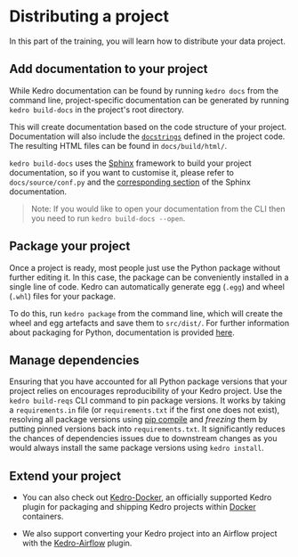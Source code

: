 # Distributing a project

In this part of the training, you will learn how to distribute your data project.

## Add documentation to your project

While Kedro documentation can be found by running `kedro docs` from the command line, project-specific documentation can be generated by running `kedro build-docs` in the project's root directory.

This will create documentation based on the code structure of your project. Documentation will also include the [`docstrings`](https://www.datacamp.com/community/tutorials/docstrings-python) defined in the project code. The resulting HTML files can be found in `docs/build/html/`.

`kedro build-docs` uses the [Sphinx](https://www.sphinx-doc.org) framework to build your project documentation, so if you want to customise it, please refer to `docs/source/conf.py` and the [corresponding section](http://www.sphinx-doc.org/en/master/usage/configuration.html) of the Sphinx documentation.

>Note: If you would like to open your documentation from the CLI then you need to run `kedro build-docs --open`.

## Package your project

Once a project is ready, most people just use the Python package without further editing it. In this case, the package can be conveniently installed in a single line of code. Kedro can automatically generate egg (`.egg`) and wheel (`.whl`) files for your package.

To do this, run `kedro package` from the command line, which will create the wheel and egg artefacts and save them to `src/dist/`. For further information about packaging for Python, documentation is provided [here](https://packaging.python.org/overview/).

## Manage dependencies

Ensuring that you have accounted for all Python package versions that your project relies on encourages reproducibility of your Kedro project. Use the `kedro build-reqs` CLI command to pin package versions. It works by taking a `requirements.in` file (or `requirements.txt` if the first one does not exist), resolving all package versions using [pip compile](https://github.com/jazzband/pip-tools#example-usage-for-pip-compile) and _freezing_ them by putting pinned versions back into `requirements.txt`. It significantly reduces the chances of dependencies issues due to downstream changes as you would always install the same package versions using `kedro install`.

## Extend your project

- You can also check out [Kedro-Docker](https://github.com/quantumblacklabs/kedro-docker), an officially supported Kedro plugin for packaging and shipping Kedro projects within [Docker](https://www.docker.com/) containers.

- We also support converting your Kedro project into an Airflow project with the [Kedro-Airflow](https://github.com/quantumblacklabs/kedro-airflow) plugin.
